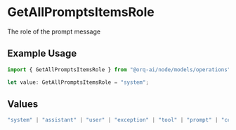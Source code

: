# GetAllPromptsItemsRole

The role of the prompt message

## Example Usage

```typescript
import { GetAllPromptsItemsRole } from "@orq-ai/node/models/operations";

let value: GetAllPromptsItemsRole = "system";
```

## Values

```typescript
"system" | "assistant" | "user" | "exception" | "tool" | "prompt" | "correction" | "expected_output"
```